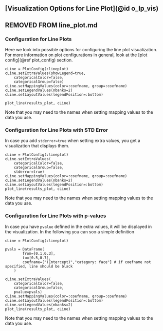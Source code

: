 ## [Visualization Options for Line Plot](@id o_lp_vis)


##   REMOVED FROM line_plot.md
### Configuration for Line Plots
Here we look into possible options for configuring the line plot visualization.
For more information on plot configurations in general, look at the [plot config](@ref plot_config) section. 
```
cLine = PlotConfig(:lineplot)
cLine.setExtraValues(showLegend=true,
    categoricalColor=false,
    categoricalGroup=false)
cLine.setMappingValues(color=:coefname, group=:coefname)
cLine.setLegendValues(nbanks=2)
cLine.setLayoutValues(legendPosition=:bottom)
```
```
plot_line(results_plot, cLine)
```
Note that you may need to the names when setting mapping values to the data you use.

### Configuration for Line Plots with STD Error
In case you add `stderror=true` when setting extra values, you get a visualization that displays them.
```
cLine = PlotConfig(:lineplot)
cLine.setExtraValues(
    categoricalColor=false,
    categoricalGroup=false,
    stderror=true)
cLine.setMappingValues(color=:coefname, group=:coefname)
cLine.setLegendValues(nbanks=2)
cLine.setLayoutValues(legendPosition=:bottom)
plot_line(results_plot, cLine)
```
Note that you may need to the names when setting mapping values to the data you use.

### Configuration for Line Plots with p-values
In case you have `pvalue` defined in the extra values, it will be displayed in the visualization.
In the following you can soo a simple definition
```
cLine = PlotConfig(:lineplot)

pvals = DataFrame(
		from=[0.1,0.3],
		to=[0.5,0.7],
		coefname=["(Intercept)","category: face"] # if coefname not specified, line should be black
	)

cLine.setExtraValues(
    categoricalColor=false,
    categoricalGroup=false,
    pvalue=pvals)
cLine.setMappingValues(color=:coefname, group=:coefname)
cLine.setLayoutValues(legendPosition=:bottom)
cLine.setLegendValues(nbanks=2)
plot_line(results_plot, cLine)
```
Note that you may need to the names when setting mapping values to the data you use.
